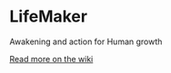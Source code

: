 # LifeMaker

Awakening and action for Human growth

[Read more on the wiki](https://github.com/Mindgreppers/lifemaker/wiki)
